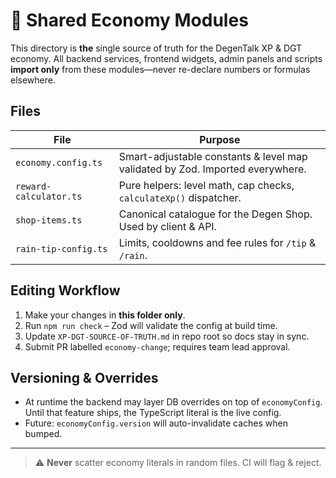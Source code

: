 # 🏦 Shared Economy Modules

This directory is **the** single source of truth for the DegenTalk XP & DGT economy.
All backend services, frontend widgets, admin panels and scripts **import only** from
these modules—never re-declare numbers or formulas elsewhere.

## Files

| File | Purpose |
| ---- | ------- |
| `economy.config.ts` | Smart-adjustable constants & level map validated by Zod.  Imported everywhere. |
| `reward-calculator.ts` | Pure helpers: level math, cap checks, `calculateXp()` dispatcher. |
| `shop-items.ts` | Canonical catalogue for the Degen Shop.  Used by client & API. |
| `rain-tip-config.ts` | Limits, cooldowns and fee rules for `/tip` & `/rain`. |

## Editing Workflow
1. Make your changes in **this folder only**.  
2. Run `npm run check` – Zod will validate the config at build time.  
3. Update `XP-DGT-SOURCE-OF-TRUTH.md` in repo root so docs stay in sync.  
4. Submit PR labelled `economy-change`; requires team lead approval.

## Versioning & Overrides

* At runtime the backend may layer DB overrides on top of `economyConfig`.
  Until that feature ships, the TypeScript literal is the live config.
* Future: `economyConfig.version` will auto-invalidate caches when bumped.

---

> ⚠️  **Never** scatter economy literals in random files.  CI will flag & reject. 
